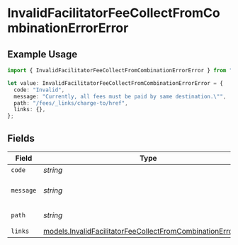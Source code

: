 # InvalidFacilitatorFeeCollectFromCombinationErrorError

## Example Usage

```typescript
import { InvalidFacilitatorFeeCollectFromCombinationErrorError } from "dwolla-typescript";

let value: InvalidFacilitatorFeeCollectFromCombinationErrorError = {
  code: "Invalid",
  message: "Currently, all fees must be paid by same destination.\"",
  path: "/fees/_links/charge-to/href",
  links: {},
};
```

## Fields

| Field                                                                                                                              | Type                                                                                                                               | Required                                                                                                                           | Description                                                                                                                        | Example                                                                                                                            |
| ---------------------------------------------------------------------------------------------------------------------------------- | ---------------------------------------------------------------------------------------------------------------------------------- | ---------------------------------------------------------------------------------------------------------------------------------- | ---------------------------------------------------------------------------------------------------------------------------------- | ---------------------------------------------------------------------------------------------------------------------------------- |
| `code`                                                                                                                             | *string*                                                                                                                           | :heavy_minus_sign:                                                                                                                 | N/A                                                                                                                                | Invalid                                                                                                                            |
| `message`                                                                                                                          | *string*                                                                                                                           | :heavy_minus_sign:                                                                                                                 | N/A                                                                                                                                | Currently, all fees must be paid by same destination."                                                                             |
| `path`                                                                                                                             | *string*                                                                                                                           | :heavy_minus_sign:                                                                                                                 | N/A                                                                                                                                | /fees/_links/charge-to/href                                                                                                        |
| `links`                                                                                                                            | [models.InvalidFacilitatorFeeCollectFromCombinationErrorLinks](../models/invalidfacilitatorfeecollectfromcombinationerrorlinks.md) | :heavy_minus_sign:                                                                                                                 | N/A                                                                                                                                | {}                                                                                                                                 |